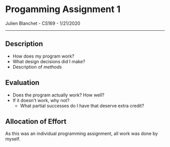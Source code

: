 # Progamming Assignment 1
Julien Blanchet - CS169 - 1/21/2020

<hr>

## Description

* How does my program work?
* What design decisions did I make?
* Description of *methods*

## Evaluation

* Does the program actually work? How well?
* If it doesn't work, why not?
    * What partial successes do I have that deserve extra credit?

## Allocation of Effort
As this was an individual programming assignment, all work was done by myself.
